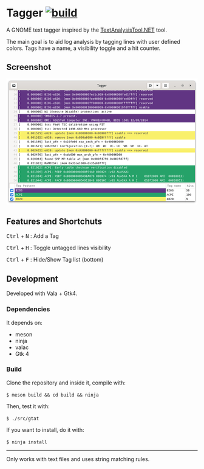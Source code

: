 # Tagger [![build](https://app.travis-ci.com/phastmike/tagger.svg?branch=master)](https://app.travis-ci.com/github/phastmike/tagger)

A GNOME text tagger inspired by the [TextAnalysisTool.NET](https://textanalysistool.github.io/)
tool.

The main goal is to aid log analysis by tagging lines with user defined colors.
Tags have a name, a visibility toggle and a hit counter.

## Screenshot

![tagger](./data/screenshots/tagger_1.png)

## Features and Shortchuts

<kbd>Ctrl</kbd> + <kbd>N</kbd> : Add a Tag

<kbd>Ctrl</kbd> + <kbd>H</kbd> : Toggle untagged lines visibility

<kbd>Ctrl</kbd> + <kbd>F</kbd> : Hide/Show Tag list (bottom)

## Development

Developed with Vala + Gtk4.

### Dependencies

It depends on:

- meson
- ninja
- valac
- Gtk 4

### Build

Clone the repository and inside it, compile with:

`$ meson build && cd build && ninja`

Then, test it with:

`$ ./src/gtat`

If you want to install, do it with:

`$ ninja install`

---

Only works with text files and uses string matching rules.

